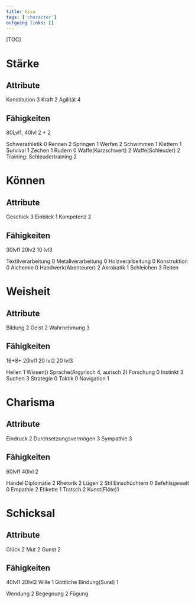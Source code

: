 ```yaml
---
title: Gisa  
tags: ['character']
outgoing links: []  
---
```

[TOC]

# Stärke
## Attribute

Konstitution 3
Kraft 2
Agilität 4

## Fähigkeiten 
80Lvl1, 40lvl 2 + 2

Schwerathletik 0
Rennen 2
Springen 1
Werfen 2
Schwimmen 1
Klettern 1
Survival 1
Zechen 1
Rudern 0
Waffe(Kurzschwert) 2
Waffe(Schleuder) 2
Training:
Schleudertraining 2

# Können
## Attribute

Geschick 3
Einblick 1 
Kompetenz 2

## Fähigkeiten 
30lvl1 20lv2 10 lvl3

Textilverarbeitung 0
Metallverarbeitung 0
Holzverarbeitung 0
Konstruktion 0
Alchemie 0
Handwerk(Abenteurer) 2
Akrobatik 1
Schleichen 3
Reiten


# Weisheit
## Attribute

Bildung 2
Geist 2
Wahrnehmung 3

## Fähigkeiten 
16+8+ 20lvl1 20 lvl2 20 lvl3

Heilen 1
Wissen()
Sprache(Argyrisch 4, aurisch 2)
Forschung 0
Instinkt 3
Suchen 3
Strategie 0
Taktik 0
Navigation 1

# Charisma
## Attribute

Eindruck 2
Durchsetzungsvermögen 3
Sympathie 3

## Fähigkeiten 
60lvl1 40lvl 2

Handel
Diplomatie 2
Rhetorik 2
Lügen 2
Stil
Einschüchtern 0
Befehlsgewalt 0
Empathie 2
Etikette 1
Tratsch 2
Kunst(Flöte)1

# Schicksal
## Attribute 

Glück 2
Mut 2
Gunst 2 

## Fähigkeiten 
40lvl1 20lvl2
Wille 1
Göttliche Bindung(Sural) 1

Wendung 2
Begegnung 2
Fügung
